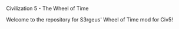 Civilization 5 - The Wheel of Time

Welcome to the repository for S3rgeus' Wheel of Time mod for Civ5!
